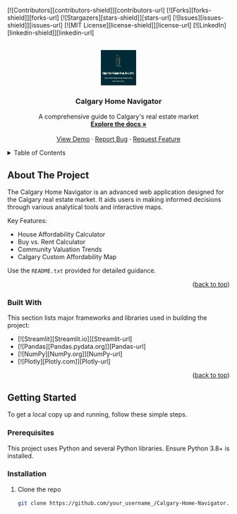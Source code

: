 <!-- Improved compatibility of back to top link -->
<a name="readme-top"></a>

<!-- PROJECT SHIELDS -->
[![Contributors][contributors-shield]][contributors-url]
[![Forks][forks-shield]][forks-url]
[![Stargazers][stars-shield]][stars-url]
[![Issues][issues-shield]][issues-url]
[![MIT License][license-shield]][license-url]
[![LinkedIn][linkedin-shield]][linkedin-url]

<!-- PROJECT LOGO -->
<br />
<div align="center">
  <a href="https://github.com/your_username_/Calgary-Home-Navigator">
    <img src="logo.PNG" alt="Logo" width="80" height="80">
  </a>

  <h3 align="center">Calgary Home Navigator</h3>

  <p align="center">
    A comprehensive guide to Calgary's real estate market
    <br />
    <a href="https://github.com/your_username_/Calgary-Home-Navigator"><strong>Explore the docs »</strong></a>
    <br />
    <br />
    <a href="https://github.com/your_username_/Calgary-Home-Navigator">View Demo</a>
    ·
    <a href="https://github.com/your_username_/Calgary-Home-Navigator/issues">Report Bug</a>
    ·
    <a href="https://github.com/your_username_/Calgary-Home-Navigator/issues">Request Feature</a>
  </p>
</div>

<!-- TABLE OF CONTENTS -->
<details>
  <summary>Table of Contents</summary>
  <ol>
    <li><a href="#about-the-project">About The Project</a></li>
    <li><a href="#getting-started">Getting Started</a>
      <ul>
        <li><a href="#prerequisites">Prerequisites</a></li>
        <li><a href="#installation">Installation</a></li>
      </ul>
    </li>
    <li><a href="#usage">Usage</a></li>
    <li><a href="#roadmap">Roadmap</a></li>
    <li><a href="#contributing">Contributing</a></li>
    <li><a href="#license">License</a></li>
    <li><a href="#contact">Contact</a></li>
    <li><a href="#acknowledgments">Acknowledgments</a></li>
  </ol>
</details>

<!-- ABOUT THE PROJECT -->
## About The Project

[product-screenshot]: app_screenshot.PNG



The Calgary Home Navigator is an advanced web application designed for the Calgary real estate market. It aids users in making informed decisions through various analytical tools and interactive maps.

Key Features:
* House Affordability Calculator
* Buy vs. Rent Calculator
* Community Valuation Trends
* Calgary Custom Affordability Map

Use the `README.txt` provided for detailed guidance.

<p align="right">(<a href="#readme-top">back to top</a>)</p>

### Built With

This section lists major frameworks and libraries used in building the project:

* [![Streamlit][Streamlit.io]][Streamlit-url]
* [![Pandas][Pandas.pydata.org]][Pandas-url]
* [![NumPy][NumPy.org]][NumPy-url]
* [![Plotly][Plotly.com]][Plotly-url]

<p align="right">(<a href="#readme-top">back to top</a>)</p>

<!-- GETTING STARTED -->
## Getting Started

To get a local copy up and running, follow these simple steps.

### Prerequisites

This project uses Python and several Python libraries. Ensure Python 3.8+ is installed.

### Installation

1. Clone the repo
   ```sh
   git clone https://github.com/your_username_/Calgary-Home-Navigator.git
